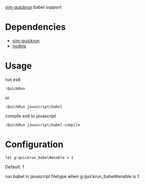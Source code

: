[vim-quickrun](https://github.com/thinca/vim-quickrun) babel support

# Dependencies
* [vim-quickrun](https://github.com/thinca/vim-quickrun)
* [nodejs](https://github.com/nodejs/node)

# Usage
run es6
```vim
:QuickRun
```
or
```vim
:QuickRun javascript/babel
```

compile es6 to javascript
```vim
:QuickRun javascript/babel-compile
```

# Configuration
```vim
let g:quickrun_babel#enable = 1
```
Default: 1

run babel in javascript filetype when g:quickrun_babel#enable is 1.
